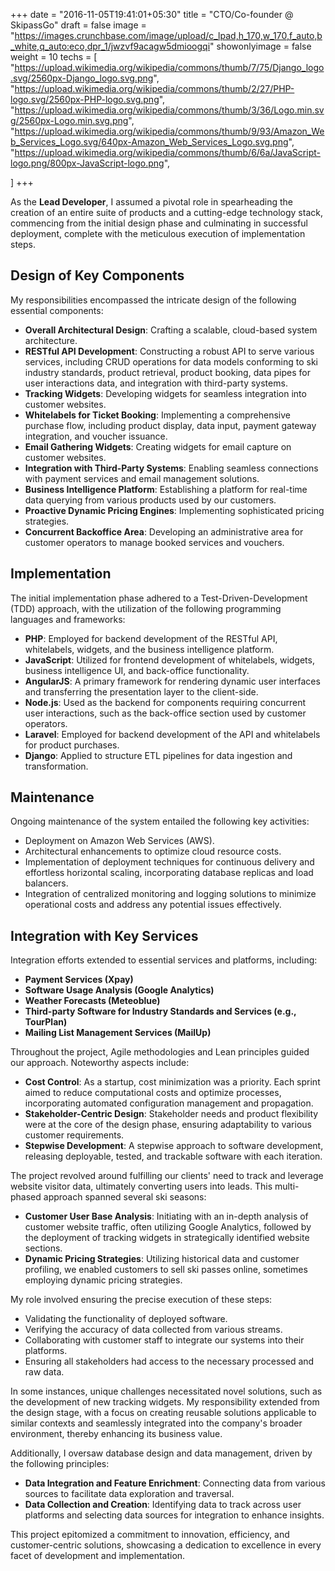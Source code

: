 +++
date = "2016-11-05T19:41:01+05:30"
title = "CTO/Co-founder @ SkipassGo"
draft = false
image = "https://images.crunchbase.com/image/upload/c_lpad,h_170,w_170,f_auto,b_white,q_auto:eco,dpr_1/jwzvf9acagw5dmioogqi"
showonlyimage = false
weight = 10
techs = [
    "https://upload.wikimedia.org/wikipedia/commons/thumb/7/75/Django_logo.svg/2560px-Django_logo.svg.png",
    "https://upload.wikimedia.org/wikipedia/commons/thumb/2/27/PHP-logo.svg/2560px-PHP-logo.svg.png",
    "https://upload.wikimedia.org/wikipedia/commons/thumb/3/36/Logo.min.svg/2560px-Logo.min.svg.png",
    "https://upload.wikimedia.org/wikipedia/commons/thumb/9/93/Amazon_Web_Services_Logo.svg/640px-Amazon_Web_Services_Logo.svg.png",
    "https://upload.wikimedia.org/wikipedia/commons/thumb/6/6a/JavaScript-logo.png/800px-JavaScript-logo.png",

]
+++

<!--more-->

As the **Lead Developer**, I assumed a pivotal role in spearheading the creation of an entire suite of products and a cutting-edge technology stack, commencing from the initial design phase and culminating in successful deployment, complete with the meticulous execution of implementation steps.

## Design of Key Components

My responsibilities encompassed the intricate design of the following essential components:

- **Overall Architectural Design**: Crafting a scalable, cloud-based system architecture.
- **RESTful API Development**: Constructing a robust API to serve various services, including CRUD operations for data models conforming to ski industry standards, product retrieval, product booking, data pipes for user interactions data, and integration with third-party systems.
- **Tracking Widgets**: Developing widgets for seamless integration into customer websites.
- **Whitelabels for Ticket Booking**: Implementing a comprehensive purchase flow, including product display, data input, payment gateway integration, and voucher issuance.
- **Email Gathering Widgets**: Creating widgets for email capture on customer websites.
- **Integration with Third-Party Systems**: Enabling seamless connections with payment services and email management solutions.
- **Business Intelligence Platform**: Establishing a platform for real-time data querying from various products used by our customers.
- **Proactive Dynamic Pricing Engines**: Implementing sophisticated pricing strategies.
- **Concurrent Backoffice Area**: Developing an administrative area for customer operators to manage booked services and vouchers.

## Implementation

The initial implementation phase adhered to a Test-Driven-Development (TDD) approach, with the utilization of the following programming languages and frameworks:

- **PHP**: Employed for backend development of the RESTful API, whitelabels, widgets, and the business intelligence platform.
- **JavaScript**: Utilized for frontend development of whitelabels, widgets, business intelligence UI, and back-office functionality.
- **AngularJS**: A primary framework for rendering dynamic user interfaces and transferring the presentation layer to the client-side.
- **Node.js**: Used as the backend for components requiring concurrent user interactions, such as the back-office section used by customer operators.
- **Laravel**: Employed for backend development of the API and whitelabels for product purchases.
- **Django**: Applied to structure ETL pipelines for data ingestion and transformation.

## Maintenance

Ongoing maintenance of the system entailed the following key activities:

- Deployment on Amazon Web Services (AWS).
- Architectural enhancements to optimize cloud resource costs.
- Implementation of deployment techniques for continuous delivery and effortless horizontal scaling, incorporating database replicas and load balancers.
- Integration of centralized monitoring and logging solutions to minimize operational costs and address any potential issues effectively.

## Integration with Key Services

Integration efforts extended to essential services and platforms, including:

- **Payment Services (Xpay)**
- **Software Usage Analysis (Google Analytics)**
- **Weather Forecasts (Meteoblue)**
- **Third-party Software for Industry Standards and Services (e.g., TourPlan)**
- **Mailing List Management Services (MailUp)**

Throughout the project, Agile methodologies and Lean principles guided our approach. Noteworthy aspects include:

- **Cost Control**: As a startup, cost minimization was a priority. Each sprint aimed to reduce computational costs and optimize processes, incorporating automated configuration management and propagation.
- **Stakeholder-Centric Design**: Stakeholder needs and product flexibility were at the core of the design phase, ensuring adaptability to various customer requirements.
- **Stepwise Development**: A stepwise approach to software development, releasing deployable, tested, and trackable software with each iteration.

The project revolved around fulfilling our clients' need to track and leverage website visitor data, ultimately converting users into leads. This multi-phased approach spanned several ski seasons:

- **Customer User Base Analysis**: Initiating with an in-depth analysis of customer website traffic, often utilizing Google Analytics, followed by the deployment of tracking widgets in strategically identified website sections.
- **Dynamic Pricing Strategies**: Utilizing historical data and customer profiling, we enabled customers to sell ski passes online, sometimes employing dynamic pricing strategies.

My role involved ensuring the precise execution of these steps:

- Validating the functionality of deployed software.
- Verifying the accuracy of data collected from various streams.
- Collaborating with customer staff to integrate our systems into their platforms.
- Ensuring all stakeholders had access to the necessary processed and raw data.

In some instances, unique challenges necessitated novel solutions, such as the development of new tracking widgets. My responsibility extended from the design stage, with a focus on creating reusable solutions applicable to similar contexts and seamlessly integrated into the company's broader environment, thereby enhancing its business value.

Additionally, I oversaw database design and data management, driven by the following principles:

- **Data Integration and Feature Enrichment**: Connecting data from various sources to facilitate data exploration and traversal.
- **Data Collection and Creation**: Identifying data to track across user platforms and selecting data sources for integration to enhance insights.

This project epitomized a commitment to innovation, efficiency, and customer-centric solutions, showcasing a dedication to excellence in every facet of development and implementation.
